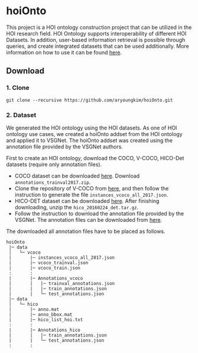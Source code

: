 # hoiOnto
This project is a HOI ontology construction project that can be utilized in the HOI research field. HOI Ontology supports interoperability of different HOI Datasets. In addition, user-based information retrieval is possible through queries, and create integrated datasets that can be used additionally. More information on how to use it can be found [here](https://drive.google.com/file/d/1UTuhXbkfKsiSE121cYLVj2hVqkRj6BtU/view?usp=sharing).

## Download
### 1. Clone
```Shell
git clone --recursive https://github.com/aryoungkim/hoiOnto.git
```
### 2. Dataset
We generated the HOI ontology using the HOI datasets. As one of HOI ontology use cases, we created a hoiOnto addset from the HOI ontology and applied it to VSGNet. The hoiOnto addset was created using the annotation file provided by the VSGNet authors.

First to create an HOI ontology, download the COCO, V-COCO, HICO-Det datasets (require only annotation files). 
- COCO dataset can be downloaded [here](https://cocodataset.org/#download). Download `annotations_trainval2017.zip`. 
- Clone the repository of V-COCO from [here](https://github.com/s-gupta/v-coco), and then follow the instruction to generate the file `instances_vcoco_all_2017.json`. 
- HICO-DET dataset can be downloaded [here](https://drive.google.com/open?id=1QZcJmGVlF9f4h-XLWe9Gkmnmj2z1gSnk). After finishing downloading, unzip the `hico_20160224_det.tar.gz`. 
- Follow the instruction to download the annotation file provided by the VSGNet. The annotation files can be downloaded from [here](https://github.com/ASMIftekhar/VSGNet). 

The downloaded all annotation files have to be placed as follows.
 
```
hoiOnto
 |─ data
 │   └─ vcoco
 |       |─ instances_vcoco_all_2017.json
 |       |─ vcoco_trainval.json
 |       |─ vcoco_train.json
 :       :
 |       |─ Annotations_vcoco
 |       |   |─ trainval_annotations.json
 |       |   |─ train_annotations.json
 |       |   └─ test_annotations.json
 |─ data
 │   └─ hico
 |       |─ anno.mat
 |       |─ anno_bbox.mat
 |       |─ hico_list_hoi.txt
 :       :
 |       |─ Annotations_hico
 |       |   |─ train_annotations.json
 |       |   └─ test_annotations.json
 :       :
```
